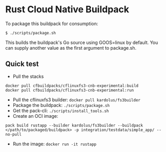 # Rust Cloud Native Buildpack
To package this buildpack for consumption:
```
$ ./scripts/package.sh
```
This builds the buildpack's Go source using GOOS=linux by default. You can supply another value as the first argument to package.sh.

## Quick test
- Pull the stacks
```
docker pull cfbuildpacks/cflinuxfs3-cnb-experimental:build
docker pull cfbuildpacks/cflinuxfs3-cnb-experimental:run
```
- Pull the cflinuxfs3 builder: `docker pull kardolus/fs3builder`
- Package the buildpack: `./scripts/package.sh`
- Get the pack-cli: `./scripts/install_tools.sh`
- Create an OCI image:
```
pack build rustapp --builder kardolus/fs3builder --buildpack </path/to/packaged/buildpack> -p integration/testdata/simple_app/ --no-pull
```
- Run the image: `docker run -it rustapp`
